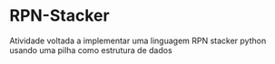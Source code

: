 # RPN-Stacker
Atividade voltada a implementar uma linguagem RPN stacker python usando uma pilha como estrutura de dados
